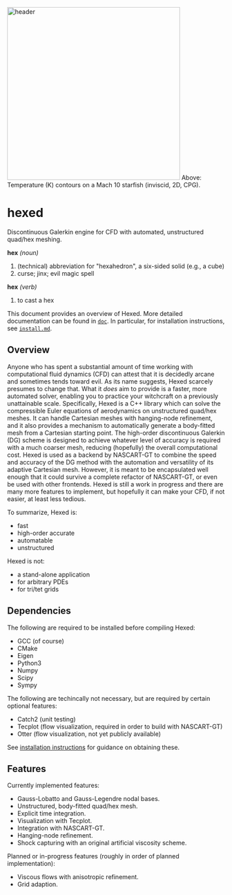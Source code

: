 <img src="../assets/header.png" alt="header" height="400"/>
Above: Temperature (K) contours on a Mach 10 starfish (inviscid, 2D, CPG).

# hexed
Discontinuous Galerkin engine for CFD with automated, unstructured quad/hex meshing.

**hex** *(noun)*
1. (technical) abbreviation for "hexahedron", a six-sided solid (e.g., a cube)
2. curse; jinx; evil magic spell

**hex** *(verb)*
1. to cast a hex

This document provides an overview of Hexed. More detailed documentation can be found in [`doc`](doc/). In particular, for
installation instructions, see [`install.md`](doc/install.md).

## Overview
Anyone who has spent a substantial amount of time working with computational fluid dynamics (CFD)
can attest that it is decidedly arcane and sometimes tends toward evil.
As its name suggests, Hexed scarcely presumes to change that.
What it *does* aim to provide is a faster, more automated solver, enabling you to practice your witchcraft on a previously unattainable scale.
Specifically, Hexed is a C++ library which can solve the compressible Euler equations of aerodynamics on unstructured quad/hex meshes.
It can handle Cartesian meshes with hanging-node refinement, and it also provides a mechanism to automatically generate a body-fitted mesh
from a Cartesian starting point.
The high-order discontinuous Galerkin (DG) scheme is designed to achieve whatever level of accuracy is required with a much coarser mesh,
reducing (hopefully) the overall computational cost.
Hexed is used as a backend by NASCART-GT to combine the speed and accuracy of the DG method with the automation and versatility of its
adaptive Cartesian mesh.
However, it is meant to be encapsulated well enough that it could survive a complete refactor of NASCART-GT,
or even be used with other frontends.
Hexed is still a work in progress and there are many more features to implement, but hopefully it can make your CFD, if not easier, at least less tedious.

To summarize, Hexed is:
* fast
* high-order accurate
* automatable
* unstructured

Hexed is not:
* a stand-alone application
* for arbitrary PDEs
* for tri/tet grids

## Dependencies
The following are required to be installed before compiling Hexed:
- GCC (of course)
- CMake
- Eigen
- Python3
- Numpy
- Scipy
- Sympy

The following are techincally not necessary, but are required by certain optional features:
- Catch2 (unit testing)
- Tecplot (flow visualization, required in order to build with NASCART-GT)
- Otter (flow visualization, not yet publicly available)

See [installation instructions](doc/install.md)
for guidance on obtaining these.
 
## Features
Currently implemented features:
* Gauss-Lobatto and Gauss-Legendre nodal bases.
* Unstructured, body-fitted quad/hex mesh.
* Explicit time integration.
* Visualization with Tecplot.
* Integration with NASCART-GT.
* Hanging-node refinement.
* Shock capturing with an original artificial viscosity scheme.
 
Planned or in-progress features (roughly in order of planned implementation):
* Viscous flows with anisotropic refinement.
* Grid adaption.
